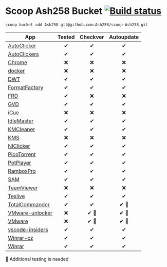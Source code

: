 # Scoop Ash258 Bucket [![Build status](https://ci.appveyor.com/api/projects/status/rfexd4x83q5thr55?svg=true)](https://ci.appveyor.com/project/Ash258/scoop-ash258)

`scoop bucket add Ash258 git@github.com:Ash258/scoop-Ash258.git`

| App                                       | Tested | Checkver | Autoupdate |
| ----------------------------------------- | :----: | :------: | :--------: |
| [AutoClicker](./AutoClicker.json)         | ✔      | ✔        | ✔          |
| [AutoClickers](./AutoClickers.json)       | ✔      | ✔        | ✔          |
| [Chrome](./Chrome.json)                   | ❌      | ❌        | ❌          |
| [docker](./docker.json)                   | ❌      | ❌        | ❌          |
| [DWT](./DWT.json)                         | ✔      | ✔        | ✔          |
| [FormatFactory](./FormatFactory.json)     | ✔      | ✔        | ✔          |
| [FRD](./FRD.json)                         | ✔      | ❌        | ❌          |
| [GVD](./GVD.json)                         | ✔      | ✔        | ✔          |
| [iCue](./iCue.json)                       | ❌      | ❌        | ❌          |
| [IdleMaster](./IdleMaster.json)           | ✔      | ✔        | ✔          |
| [KMCleaner](./KMCleaner.json)             | ✔      | ✔        | ✔          |
| [KMS](./KMS.json)                         | ❌      | ❌        | ❌          |
| [NIClicker](./NIClicker.json)             | ✔      | ✔        | ✔          |
| [PicoTorrent](./PicoTorrent.json)         | ✔      | ✔        | ✔          |
| [PotPlayer](./PotPlayer.json)             | ✔      | ✔        | ✔          |
| [RamboxPro](./RamboxPro.json)             | ✔      | ✔        | ✔          |
| [SAM](./SAM.json)                         | ✔      | ✔        | ✔          |
| [TeamViewer](./TeamViewer.json)           | ❌      | ❌        | ❌          |
| [Texlive](./Texlive.json)                 | ✔      | ✔        | ✔          |
| [TotalCommander](./TotalCommander.json)   | ✔      | ✔        | ✔ 🔸       |
| [VMware-unlocker](./VMware-unlocker.json) | ❌      | ✔ 🔸     | ✔ 🔸       |
| [VMware](./VMware.json)                   | ❌      | ✔ 🔸     | ✔ 🔸       |
| [vscode-insiders](./vscode-insiders.json) | ✔      | ✔        | ✔          |
| [Winrar-cz](./Winrar-cz.json)             | ✔      | ✔        | ✔          |
| [Winrar](./Winrar.json)                   | ✔      | ✔        | ✔          |

🔸 Additional testing is needed
